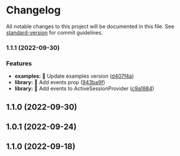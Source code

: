 # Changelog

All notable changes to this project will be documented in this file. See [standard-version](https://github.com/conventional-changelog/standard-version) for commit guidelines.

### 1.1.1 (2022-09-30)

### Features

- **examples:** 🎸 Update examples version ([d407f4a](https://github.com/crazy-slot/active-session-library/commit/d407f4a2613c740d22138fd82650a631649f8105))
- **library:** 🎸 Add events prop ([943ba9f](https://github.com/crazy-slot/active-session-library/commit/943ba9fe04a85dfb8b3169a6905819f1d72d5a82))
- **library:** 🎸 Add events to ActiveSessionProvider ([c9a1884](https://github.com/crazy-slot/active-session-library/commit/c9a1884cc89b7e3b9f30c66dec81b014e42e5588))

## 1.1.0 (2022-09-30)

## 1.0.1 (2022-09-24)

## 1.1.0 (2022-09-18)
